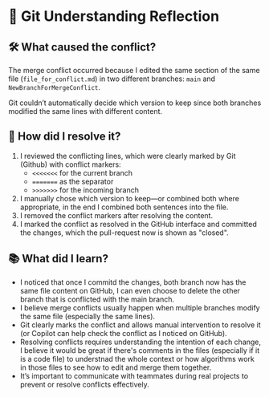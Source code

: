 # 🧠 Git Understanding Reflection

## 🛠️ What caused the conflict?

The merge conflict occurred because I edited the same section of the same file (`file_for_conflict.md`) in two different branches: `main` and `NewBranchForMergeConflict`. 

Git couldn’t automatically decide which version to keep since both branches modified the same lines with different content.

## 🔧 How did I resolve it?

1. I reviewed the conflicting lines, which were clearly marked by Git (Github) with conflict markers:
   - `<<<<<<<` for the current branch
   - `=======` as the separator
   - `>>>>>>>` for the incoming branch
2. I manually chose which version to keep—or combined both where appropriate, in the end I combined both sentences into the file.
3. I removed the conflict markers after resolving the content.
4. I marked the conflict as resolved in the GitHub interface and committed the changes, which the pull-request now is shown as "closed".

## 📚 What did I learn?

- I noticed that once I commitd the changes, both branch now has the same file content on GitHub, I can even choose to delete the other branch that is conflicted with the main branch.
- I believe merge conflicts usually happen when multiple branches modify the same file (especially the same lines).
- Git clearly marks the conflict and allows manual intervention to resolve it (or Copilot can help check the conflict as I noticed on GitHub).
- Resolving conflicts requires understanding the intention of each change, I believe it would be great if there's comments in the files (especially if it is a code file) to understnad the whole context or how algorithms work in those files to see how to edit and merge them together.
- It’s important to communicate with teammates during real projects to prevent or resolve conflicts effectively.
